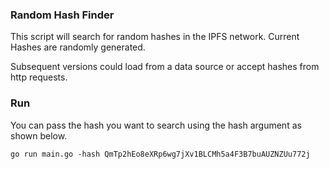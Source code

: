 ### Random Hash Finder 
This script will search for random hashes in the IPFS network. Current Hashes are randomly generated.

Subsequent versions could load from a data source or accept hashes from http requests. 


### Run 
You can pass the hash you want to search  using the hash argument as shown below.

```go run main.go -hash QmTp2hEo8eXRp6wg7jXv1BLCMh5a4F3B7buAUZNZUu772j```
